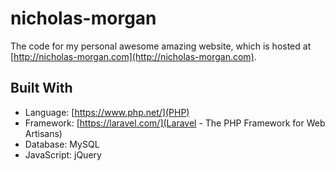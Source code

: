 # nicholas-morgan

The code for my personal awesome amazing website, which is hosted at [http://nicholas-morgan.com](http://nicholas-morgan.com).

## Built With

* Language: [https://www.php.net/](PHP)
* Framework: [https://laravel.com/](Laravel - The PHP Framework for Web Artisans)
* Database: MySQL
* JavaScript: jQuery
